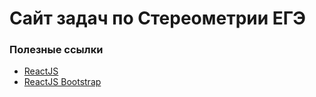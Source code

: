 # Сайт задач по Стереометрии ЕГЭ

### Полезные ссылки

<ul>
    <li><a href="https://reactjs.org/docs/getting-started.html" target="_blank">ReactJS</a></li>
    <li><a href="https://react-bootstrap.github.io/getting-started/introduction" target="_blank">ReactJS Bootstrap</a></li>
</ul>
